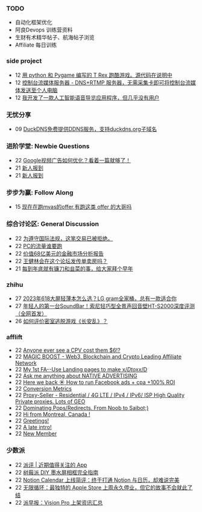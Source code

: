 ### TODO
-  自动化框架优化
-  阿良Devops 训练营资料
-  生财有术精华帖子、航海帖子浏览
-  Affiliate 每日训练

### side project
<!-- sideproject:START -->
-  12 [用 python 和 Pygame 编写的 T Rex 跑酷游戏。源代码在说明中](https://www.youtube.com/watch?v=pZySIXSelCA)
-  12 [控制台流媒体服务器 - DNS+RTMP 服务器，无需采集卡即可将控制台流媒体发送至个人电脑](https://github.com/Aioros/console-streaming-server)
-  12 [我开发了一款人工智能语音导览应用程序，但几乎没有用户](https://www.reddit.com/r/SideProject/comments/18gpp0e/ive_built_an_ai_audio_tour_app_but_have_almost_no/)<!-- sideproject:END -->


### 无忧分享
<!-- ruyo:START -->
-  09 [DuckDNS免费提供DDNS服务，支持duckdns.org子域名](https://51.ruyo.net/18593.html)<!-- ruyo:END -->

### 进阶学堂: Newbie Questions
<!-- advertcn1:START -->
-  22 [Google视频广告如何优化？看着一篇就够了！](https://www.advertcn.com/thread-113765-1-1.html)
-  21 [新人报到](https://www.advertcn.com/thread-113754-1-1.html)
-  21 [新人报到](https://www.advertcn.com/thread-113753-1-1.html)<!-- advertcn1:END -->

### 步步为赢: Follow Along
<!-- advertcn2:START -->
-  15 [现在在跑mvas的offer,有跑这类 offer 的大哥吗](https://www.advertcn.com/thread-113665-1-1.html)<!-- advertcn2:END -->

### 综合讨论区: General Discussion
<!-- advertcn3:START -->
-  22 [为遵守国际法规，这笔交易已被拒绝。](https://www.advertcn.com/thread-113766-1-1.html)
-  22 [PC的流量谁要跑](https://www.advertcn.com/thread-113764-1-1.html)
-  22 [价值68亿美元的金融市场分析报告](https://www.advertcn.com/thread-113763-1-1.html)
-  22 [王健林会在这个论坛发传单卖房吗？](https://www.advertcn.com/thread-113759-1-1.html)
-  21 [每到年底就有镰刀和韭菜的事，给大家拜个早年](https://www.advertcn.com/thread-113755-1-1.html)<!-- advertcn3:END -->


### zhihu
<!-- zhihu:START -->
-  27 [2023年618大屏轻薄本怎么选？LG gram全家桶，总有一款适合你](http://zhuanlan.zhihu.com/p/632641888?utm_campaign=rss&utm_medium=rss&utm_source=rss&utm_content=title)
-  27 [年轻人的第一台SoundBar！索尼轻巧型全景声回音壁HT-S2000深度评测（全网首发）](http://zhuanlan.zhihu.com/p/630990296?utm_campaign=rss&utm_medium=rss&utm_source=rss&utm_content=title)
-  26 [如何评价密室逃脱游戏《长安乱》？](http://www.zhihu.com/question/563950552/answer/3045961312?utm_campaign=rss&utm_medium=rss&utm_source=rss&utm_content=title)<!-- zhihu:END -->

### afflift
<!-- afflift:START -->
-  22 [Anyone ever see a CPV cost them $6!?](https://afflift.com/f/threads/anyone-ever-see-a-cpv-cost-them-6.12493/)
-  22 [MAGIC BOOST - Web3, Blockchain and Crypto Leading Affiliate Network](https://afflift.com/f/threads/magic-boost-web3-blockchain-and-crypto-leading-affiliate-network.10508/)
-  22 [My 1st FA--Use Landing pages to make x$/D to xx$/D](https://afflift.com/f/threads/my-1st-fa-use-landing-pages-to-make-x-d-to-xx-d.12502/)
-  22 [Ask me anything about NATIVE ADVERTISING](https://afflift.com/f/threads/ask-me-anything-about-native-advertising.12499/)
-  22 [Here we back ☀️ How to run Facebook ads + cpa +100% ROI](https://afflift.com/f/threads/here-we-back-%E2%98%80%EF%B8%8F-how-to-run-facebook-ads-cpa-100-roi.12146/)
-  22 [Conversion Metrics](https://afflift.com/f/threads/conversion-metrics.12501/)
-  22 [Proxy-Seller - Residential / 4G LTE / IPv4 / IPv6/ ISP High Quality Private proxies. Lots of GEO](https://afflift.com/f/threads/proxy-seller-residential-4g-lte-ipv4-ipv6-isp-high-quality-private-proxies-lots-of-geo.11946/)
-  22 [Dominating Pops/Redirects. From Noob to Saibot;&rpar;](https://afflift.com/f/threads/dominating-pops-redirects-from-noob-to-saibot.12496/)
-  22 [Hi from Montreal, Canada !](https://afflift.com/f/threads/hi-from-montreal-canada.12498/)
-  22 [Greetings!](https://afflift.com/f/threads/greetings.12450/)
-  22 [A late intro!](https://afflift.com/f/threads/a-late-intro.12494/)
-  22 [New Member](https://afflift.com/f/threads/new-member.12486/)<!-- afflift:END -->

### 少数派
<!-- sspai:START -->
-  22 [派评 | 近期值得关注的 App](https://sspai.com/post/85988)
-  22 [树莓派 DIY 墨水屏相框完全指南](https://sspai.com/prime/story/tutorial-diy-eink-photoframe-with-rpi)
-  22 [Notion Calendar 上线简评：终于打通 Notion 与日历，却难说完美](https://sspai.com/post/85941)
-  22 [无限循环：最独特的 Apple Store 上周永久停业，但它的故事不会就此了结](https://sspai.com/post/85883)
-  22 [派早报：Vision Pro 上架资讯汇总](https://sspai.com/post/85973)<!-- sspai:END -->
